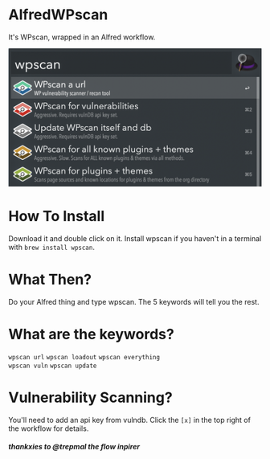 # AlfredWPscan
It's WPscan, wrapped in an Alfred workflow.

![wpscanflow](https://github.com/itsTallulah/AlfredWPscan/blob/master/alfredflow.png)

# How To Install
Download it and double click on it.
Install wpscan if you haven't in a terminal with `brew install wpscan`.

# What Then?
Do your Alfred thing and type wpscan. The 5 keywords will tell you the rest.

# What are the keywords?
`wpscan url` 
`wpscan loadout` 
`wpscan everything`  
`wpscan vuln` 
`wpscan update` 

# Vulnerability Scanning?
You'll need to add an api key from vulndb. Click the `[x]` in the top right of the workflow for details.

##### thankxies to @trepmal the flow inpirer
